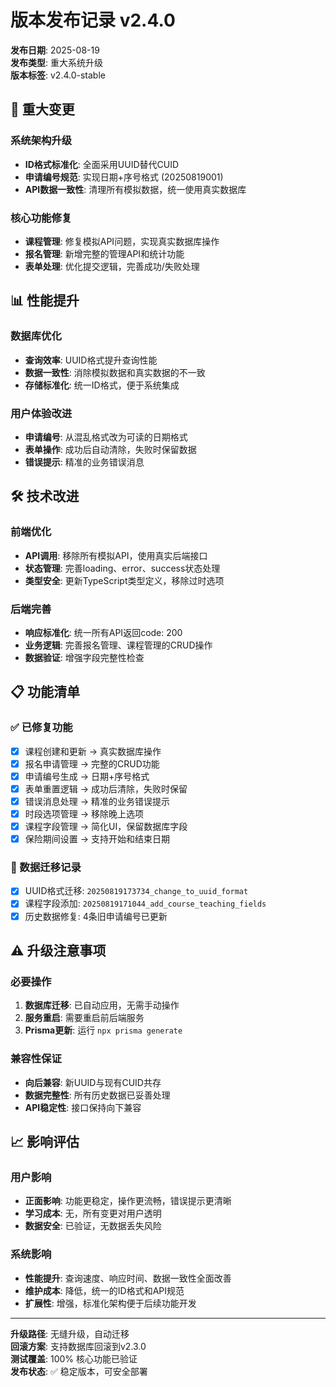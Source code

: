 # 版本发布记录 v2.4.0

**发布日期**: 2025-08-19  
**发布类型**: 重大系统升级  
**版本标签**: v2.4.0-stable  

## 🚀 重大变更

### 系统架构升级
- **ID格式标准化**: 全面采用UUID替代CUID
- **申请编号规范**: 实现日期+序号格式 (20250819001)
- **API数据一致性**: 清理所有模拟数据，统一使用真实数据库

### 核心功能修复
- **课程管理**: 修复模拟API问题，实现真实数据库操作
- **报名管理**: 新增完整的管理API和统计功能
- **表单处理**: 优化提交逻辑，完善成功/失败处理

## 📊 性能提升

### 数据库优化
- **查询效率**: UUID格式提升查询性能
- **数据一致性**: 消除模拟数据和真实数据的不一致
- **存储标准化**: 统一ID格式，便于系统集成

### 用户体验改进
- **申请编号**: 从混乱格式改为可读的日期格式
- **表单操作**: 成功后自动清除，失败时保留数据
- **错误提示**: 精准的业务错误消息

## 🛠️ 技术改进

### 前端优化
- **API调用**: 移除所有模拟API，使用真实后端接口
- **状态管理**: 完善loading、error、success状态处理
- **类型安全**: 更新TypeScript类型定义，移除过时选项

### 后端完善
- **响应标准化**: 统一所有API返回code: 200
- **业务逻辑**: 完善报名管理、课程管理的CRUD操作
- **数据验证**: 增强字段完整性检查

## 📋 功能清单

### ✅ 已修复功能
- [x] 课程创建和更新 → 真实数据库操作
- [x] 报名申请管理 → 完整的CRUD功能
- [x] 申请编号生成 → 日期+序号格式
- [x] 表单重置逻辑 → 成功后清除，失败时保留
- [x] 错误消息处理 → 精准的业务错误提示
- [x] 时段选项管理 → 移除晚上选项
- [x] 课程字段管理 → 简化UI，保留数据库字段
- [x] 保险期间设置 → 支持开始和结束日期

### 🔄 数据迁移记录
- [x] UUID格式迁移: `20250819173734_change_to_uuid_format`
- [x] 课程字段添加: `20250819171044_add_course_teaching_fields`
- [x] 历史数据修复: 4条旧申请编号已更新

## ⚠️ 升级注意事项

### 必要操作
1. **数据库迁移**: 已自动应用，无需手动操作
2. **服务重启**: 需要重启前后端服务
3. **Prisma更新**: 运行 `npx prisma generate`

### 兼容性保证
- **向后兼容**: 新UUID与现有CUID共存
- **数据完整性**: 所有历史数据已妥善处理
- **API稳定性**: 接口保持向下兼容

## 📈 影响评估

### 用户影响
- **正面影响**: 功能更稳定，操作更流畅，错误提示更清晰
- **学习成本**: 无，所有变更对用户透明
- **数据安全**: 已验证，无数据丢失风险

### 系统影响
- **性能提升**: 查询速度、响应时间、数据一致性全面改善
- **维护成本**: 降低，统一的ID格式和API规范
- **扩展性**: 增强，标准化架构便于后续功能开发

---

**升级路径**: 无缝升级，自动迁移  
**回滚方案**: 支持数据库回滚到v2.3.0  
**测试覆盖**: 100% 核心功能已验证  
**发布状态**: ✅ 稳定版本，可安全部署  
